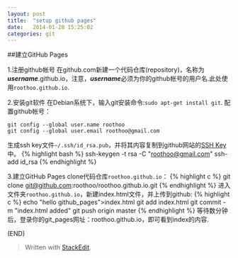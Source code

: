 ```yaml
---
layout: post
title:  "setup github pages"
date:   2014-01-28 15:25:02
categories: git 
---
```


##建立GitHub Pages

1.注册github帐号 在github.com新建一个代码仓库(repository)，名称为***username***.github.io，注意，***username***必须为你的github帐号的用户名.此处使用`roothoo.github.io`.

2.安装git软件
在Debian系统下，输入git安装命令:`sudo apt-get install git`.
配置github帐号：
```
git config --global user.name roothoo
git config --global user.email roothoo@gmail.com
```
生成ssh key文件`~/.ssh/id_rsa.pub`，并将其内容复制到github网站的[SSH Key](https://github.com/settings/ssh)中。
{% highlight bash %}
ssh-keygen -t rsa -C "roothoo@gmail.com" 
ssh-add id_rsa
{% endhighlight %}

3.建立GitHub Pages  clone代码仓库`roothoo.github.io`：
{% highlight c  %}
git clone git@github.com:roothoo/roothoo.github.io.git
{% endhighlight %}
进入文件夹`roothoo.github.io`，新建index.html文件，并上传到github:
{% highlight c  %}
echo "hello github_pages">index.html
git add index.html
git commit -m "index.html added"
git push origin master
{% endhighlight %}
等待数分钟后，登录你的git_pages网址：roothoo.github.io，即可看到index的内容.

(END)
> Written with [StackEdit](https://stackedit.io/).
